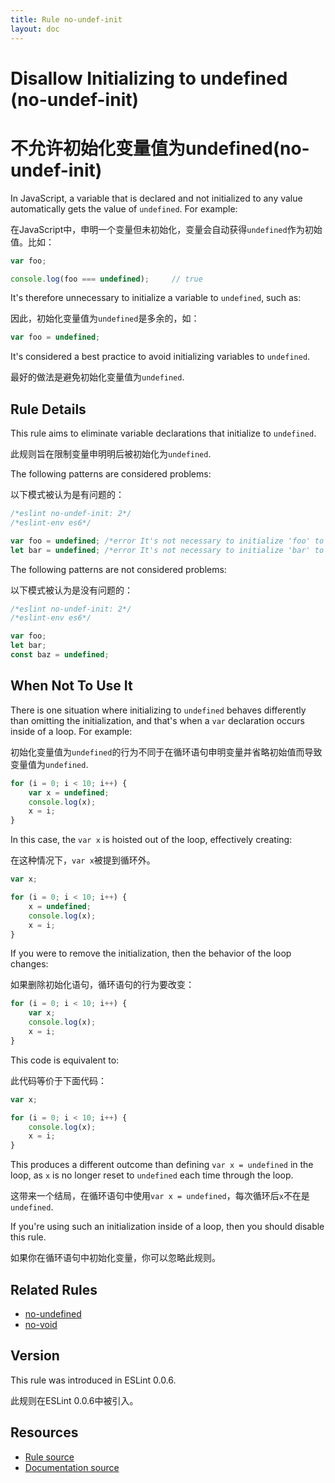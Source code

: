 ```yaml
---
title: Rule no-undef-init
layout: doc
---
```

<!-- Note: No pull requests accepted for this file. See README.md in the root directory for details. -->
# Disallow Initializing to undefined (no-undef-init)

# 不允许初始化变量值为undefined(no-undef-init)

In JavaScript, a variable that is declared and not initialized to any value automatically gets the value of `undefined`. For example:

在JavaScript中，申明一个变量但未初始化，变量会自动获得`undefined`作为初始值。比如：


```js
var foo;

console.log(foo === undefined);     // true
```

It's therefore unnecessary to initialize a variable to `undefined`, such as:

因此，初始化变量值为`undefined`是多余的，如：

```js
var foo = undefined;
```

It's considered a best practice to avoid initializing variables to `undefined`.

最好的做法是避免初始化变量值为`undefined`.

## Rule Details

This rule aims to eliminate variable declarations that initialize to `undefined`.

此规则旨在限制变量申明明后被初始化为`undefined`.

The following patterns are considered problems:

以下模式被认为是有问题的：

```js
/*eslint no-undef-init: 2*/
/*eslint-env es6*/

var foo = undefined; /*error It's not necessary to initialize 'foo' to undefined.*/
let bar = undefined; /*error It's not necessary to initialize 'bar' to undefined.*/
```

The following patterns are not considered problems:

以下模式被认为是没有问题的：

```js
/*eslint no-undef-init: 2*/
/*eslint-env es6*/

var foo;
let bar;
const baz = undefined;
```

## When Not To Use It

There is one situation where initializing to `undefined` behaves differently than omitting the initialization, and that's when a `var` declaration occurs inside of a loop. For example:

初始化变量值为`undefined`的行为不同于在循环语句申明变量并省略初始值而导致变量值为`undefined`.

```js
for (i = 0; i < 10; i++) {
    var x = undefined;
    console.log(x);
    x = i;
}
```

In this case, the `var x` is hoisted out of the loop, effectively creating:

在这种情况下，`var x`被提到循环外。

```js
var x;

for (i = 0; i < 10; i++) {
    x = undefined;
    console.log(x);
    x = i;
}
```

If you were to remove the initialization, then the behavior of the loop changes:

如果删除初始化语句，循环语句的行为要改变：

```js
for (i = 0; i < 10; i++) {
    var x;
    console.log(x);
    x = i;
}
```

This code is equivalent to:

此代码等价于下面代码：

```js
var x;

for (i = 0; i < 10; i++) {
    console.log(x);
    x = i;
}
```

This produces a different outcome than defining `var x = undefined` in the loop, as `x` is no longer reset to `undefined` each time through the loop.

这带来一个结局，在循环语句中使用`var x = undefined`，每次循环后`x`不在是`undefined`.

If you're using such an initialization inside of a loop, then you should disable this rule.

如果你在循环语句中初始化变量，你可以忽略此规则。

## Related Rules

* [no-undefined](no-undefined)
* [no-void](no-void)

## Version

This rule was introduced in ESLint 0.0.6.

此规则在ESLint 0.0.6中被引入。

## Resources

* [Rule source](https://github.com/eslint/eslint/tree/master/lib/rules/no-undef-init.js)
* [Documentation source](https://github.com/eslint/eslint/tree/master/docs/rules/no-undef-init.md)
